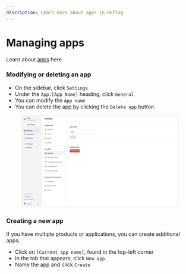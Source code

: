 ```yaml
---
description: Learn more about apps in Reflag
---
```


# Managing apps

Learn about [apps](../concepts/app.md) here.

### Modifying or deleting an app

* On the sidebar, click `Settings`
* Under the `App:[App Name]` heading, click `General`
* You can modify the `App name`
* You can delete the app by clicking the `Delete app` button

<figure><img src="../../.gitbook/assets/Modifying or deleting an app-min.png" alt="Reflag Global Settings page"><figcaption></figcaption></figure>

### Creating a new app

If you have multiple products or applications, you can create additional apps.

* Click on `[Current app name]`, found in the top-left corner
* In the tab that appears, click `New app`
* Name the app and click `Create`
